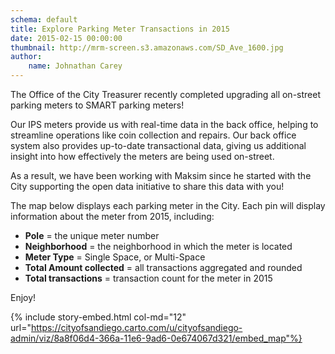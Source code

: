 ```yaml
---
schema: default
title: Explore Parking Meter Transactions in 2015
date: 2015-02-15 00:00:00
thumbnail: http://mrm-screen.s3.amazonaws.com/SD_Ave_1600.jpg
author:
    name: Johnathan Carey
---
```

The Office of the City Treasurer recently completed upgrading all on-street parking meters to SMART parking meters!

Our IPS meters provide us with real-time data in the back office, helping to streamline operations like coin collection and repairs. Our back office system also provides up-to-date transactional data, giving us additional insight into how effectively the meters are being used on-street.

As a result, we have been working with Maksim since he started with the City supporting the open data initiative to share this data with you!

<!--more-->

The map below displays each parking meter in the City. Each pin will display information about the meter from 2015, including:
<ul>
<li><strong>Pole</strong> = the unique meter number</li>
<li><strong>Neighborhood</strong> = the neighborhood in which the meter is located</li>
<li><strong>Meter Type</strong> = Single Space, or Multi-Space</li>
<li><strong>Total Amount collected</strong> = all transactions aggregated and rounded</li>
<li><strong>Total transactions</strong> = transaction count for the meter in 2015</li>
</ul>

Enjoy!

{% include story-embed.html col-md="12" url="https://cityofsandiego.carto.com/u/cityofsandiego-admin/viz/8a8f06d4-366a-11e6-9ad6-0e674067d321/embed_map"%}

<!--![Parking Team](http://mrm-screen.s3.amazonaws.com/1_all-1.jpg)-->
